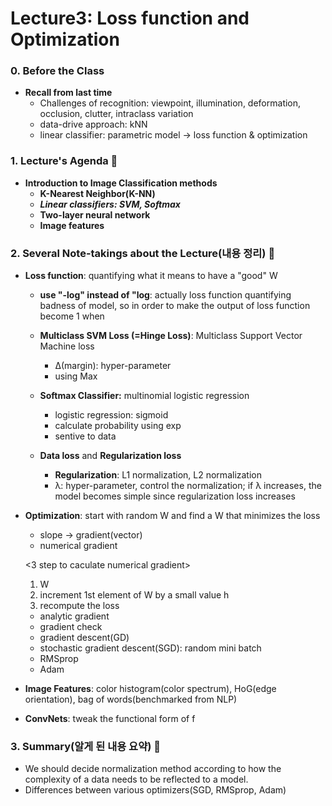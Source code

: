 # Lecture3: Loss function and Optimization

### **0. Before the Class**

- **Recall from last time**
    - Challenges of recognition: viewpoint, illumination, deformation, occlusion, clutter, intraclass variation
    - data-drive approach: kNN
    - linear classifier: parametric model → loss function & optimization

### **1. Lecture's Agenda 🍐**

- **Introduction to Image Classification methods**
    - **K-Nearest Neighbor(K-NN)**
    - ***Linear classifiers: SVM, Softmax***
    - **Two-layer neural network**
    - **Image features**

### **2. Several Note-takings about the Lecture(내용 정리) 🧙**

- **Loss function**: quantifying what it means to have a "good" W

    - **use "-log" instead of "log**: actually loss function quantifying badness of model, so in order to make the output of loss function become 1 when   
    - **Multiclass SVM Loss (=Hinge Loss)**: Multiclass Support Vector Machine loss
        - Δ(margin): hyper-parameter
        - using Max

    - **Softmax Classifier:** multinomial logistic regression
      - logistic regression: sigmoid
      - calculate probability using exp
      - sentive to data

    - **Data loss** and **Regularization loss**
        - **Regularization**: L1 normalization, L2 normalization
        - λ: hyper-parameter, control the normalization; if λ increases, the model becomes simple since regularization loss increases 

- **Optimization**: start with random W and find a W that minimizes the loss
  - slope → gradient(vector) 
  - numerical gradient
  
  <3 step to caculate numerical gradient>
   1) W
   2) increment 1st element of W by a small value h
   3) recompute the loss

  - analytic gradient
  - gradient check
  - gradient descent(GD)
  - stochastic gradient descent(SGD): random mini batch
  - RMSprop
  - Adam
  
- **Image Features**: color histogram(color spectrum), HoG(edge orientation), bag of words(benchmarked from NLP)
- **ConvNets**: tweak the functional form of f
 

### **3. Summary(알게 된 내용 요약) 🧠**

- We should decide normalization method according to how the complexity of a data needs to be reflected to a model.
- Differences between various optimizers(SGD, RMSprop, Adam)
